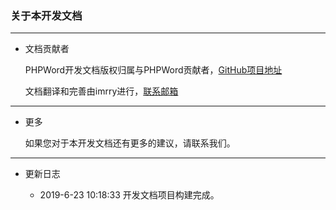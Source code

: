 ### 关于本开发文档

---

* 文档贡献者

    PHPWord开发文档版权归属与PHPWord贡献者，[GitHub项目地址](https://github.com/PHPOffice/PHPWord)

    文档翻译和完善由imrry进行，[联系邮箱](mailto://hi@168linux.cn)

---

* 更多

    如果您对于本开发文档还有更多的建议，请联系我们。

---
* 更新日志

    * 2019-6-23 10:18:33  开发文档项目构建完成。
